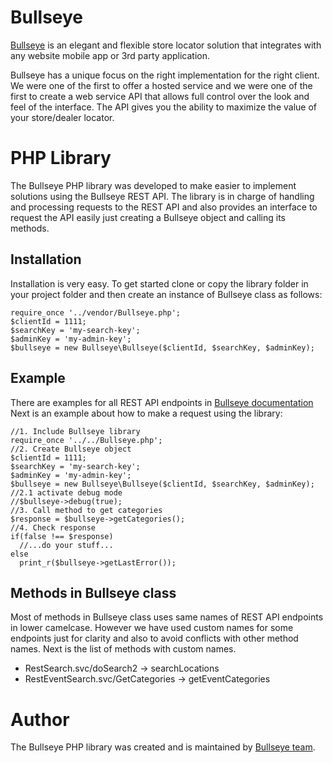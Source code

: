 # Bullseye

[Bullseye](http://www.bullseyelocations.com/) is an elegant and flexible store locator solution that integrates with any website mobile app or 3rd party application.

Bullseye has a unique focus on the right implementation for the right client. We were one of the first to offer a hosted service and we were one of the first to create a web service API that allows full control over the look and feel of the interface. The API gives you the ability to maximize the value of your store/dealer locator.

# PHP Library

The Bullseye PHP library was developed to make easier to implement solutions using the Bullseye REST API. The library is in charge of handling and processing requests to the REST API and also provides an interface to request the API easily just creating a Bullseye object and calling its methods.

## Installation

Installation is very easy.  To get started clone or copy the library folder in your project folder and then create an instance of Bullseye class as follows:
```
require_once '../vendor/Bullseye.php';
$clientId = 1111;
$searchKey = 'my-search-key';
$adminKey = 'my-admin-key';
$bullseye = new Bullseye\Bullseye($clientId, $searchKey, $adminKey);
```

## Example

There are examples for all REST API endpoints in [Bullseye documentation](https://api.bullseyelocations.com)
Next is an example about how to make a request using the library:

```
//1. Include Bullseye library
require_once '../../Bullseye.php';
//2. Create Bullseye object
$clientId = 1111;
$searchKey = 'my-search-key';
$adminKey = 'my-admin-key';
$bullseye = new Bullseye\Bullseye($clientId, $searchKey, $adminKey);
//2.1 activate debug mode
//$bullseye->debug(true);
//3. Call method to get categories
$response = $bullseye->getCategories();
//4. Check response
if(false !== $response)
  //...do your stuff...
else
  print_r($bullseye->getLastError());
```

## Methods in Bullseye class

Most of methods in Bullseye class uses same names of REST API endpoints in lower camelcase. However we have used custom names for some endpoints just for clarity and also to avoid conflicts with other method names. Next is the list of methods with custom names.

  - RestSearch.svc/doSearch2 -> searchLocations
  - RestEventSearch.svc/GetCategories -> getEventCategories

# Author

The Bullseye PHP library was created and is maintained by [Bullseye team](http://www.bullseyelocations.com/company/about).

